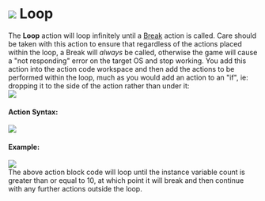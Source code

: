 #  ![](https://gms.magecorn.com/Manual/assets/Images/Scripting_Reference/Drag_And_Drop/Reference/Loops/i_Loops_Loop.png) Loop

The **Loop** action will loop infinitely until a [Break](Break)
action is called. Care should be taken with this action to ensure that
regardless of the actions placed within the loop, a Break will *always*
be called, otherwise the game will cause a "not responding" error on the
target OS and stop working. You add this action into the action code
workspace and then add the actions to be performed within the loop, much
as you would add an action to an "if", ie: dropping it to the side of
the action rather than under it:  
![](https://gms.magecorn.com/Manual/assets/Images/Scripting_Reference/Drag_And_Drop/Reference/Loops/Loop_Drop.png)  

#### Action Syntax:

  
![](https://gms.magecorn.com/Manual/assets/Images/Scripting_Reference/Drag_And_Drop/Reference/Loops/a_Loops_Loop.png)  

#### Example:

  
![](https://gms.magecorn.com/Manual/assets/Images/Scripting_Reference/Drag_And_Drop/Reference/Loops/e_Loops_Loop.png)  
The above action block code will loop until the instance variable count
is greater than or equal to 10, at which point it will break and then
continue with any further actions outside the loop.
